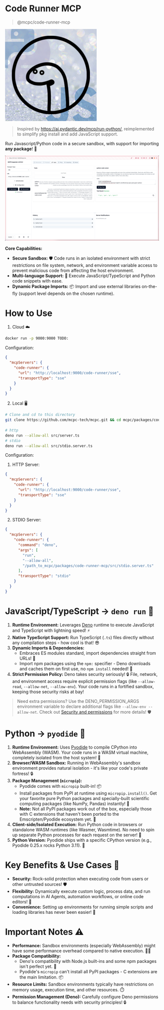 # Code Runner MCP

> @mcpc/code-runner-mcp

<img src="./logo.png" width="300" height="300" alt="code-runner-logo">

> Inspired by https://ai.pydantic.dev/mcp/run-python/, reimplemented to simplify pkg install and add JavaScript support.

Run Javascript/Python code in a secure sandbox, with support for importing **any package**! 🚀

![py-runner](./assets/py-runner.png)

**Core Capabilities:**

- **Secure Sandbox:** 🛡️ Code runs in an isolated environment with strict restrictions on file system, network, and environment variable access to prevent malicious code from affecting the host environment.
- **Multi-language Support:** 🌈 Execute JavaScript/TypeScript and Python code snippets with ease.
- **Dynamic Package Imports:** 📦 Import and use external libraries on-the-fly (support level depends on the chosen runtime).

# How to Use

1. Cloud ☁️

```sh
docker run -p 9000:9000 TODO:
```

Configuration:

```json
{
  "mcpServers": {
    "code-runner": {
      "url": "http://localhost:9000/code-runner/sse",
      "transportType": "sse"
    }
  }
}
```

2. Local 🖥️

```sh
# Clone and cd to this directory
git clone https://github.com/mcpc-tech/mcpc.git && cd mcpc/packages/code-runner-mcp

# http
deno run --allow-all src/server.ts
# stdio
deno run --allow-all src/stdio.server.ts
```

Configuration:

1. HTTP Server:

```json
{
  "mcpServers": {
    "code-runner": {
      "url": "http://localhost:9000/code-runner/sse",
      "transportType": "sse"
    }
  }
}
```

2. STDIO Server:

```json
{
  "mcpServers": {
    "code-runner": {
      "command": "deno",
      "args": [
        "run",
        "--allow-all",
        "/path_to_mcpc/packages/code-runner-mcp/src/stdio.server.ts"
      ],
      "transportType": "stdio"
    }
  }
}
```

# JavaScript/TypeScript -> `deno run` 🦕

1.  **Runtime Environment:** Leverages [Deno](https://deno.land/) runtime to execute JavaScript and TypeScript with lightning speed! ⚡
2.  **Native TypeScript Support:** Run TypeScript (`.ts`) files directly without any compilation steps - how cool is that! 😎
3.  **Dynamic Imports & Dependencies:**
    - Embraces ES modules standard, import dependencies straight from URLs! 🔗
    - Import npm packages using the `npm:` specifier - Deno downloads and caches them on first use, no `npm install` needed! 🎯
4.  **Strict Permission Policy:** Deno takes security seriously! 🔒 File, network, and environment access require explicit permission flags (like `--allow-read`, `--allow-net`, `--allow-env`). Your code runs in a fortified sandbox, keeping those security risks at bay!

> Need extra permissions? Use the DENO_PERMISSION_ARGS environment variable to declare additional flags like `--allow-env --allow-net`. Check out [Security and permissions](https://docs.deno.com/runtime/fundamentals/security/) for more details! 🛡️

# Python -> `pyodide` 🐍

1.  **Runtime Environment:** Uses [Pyodide](https://pyodide.org/) to compile CPython into WebAssembly (WASM). Your code runs in a WASM virtual machine, completely isolated from the host system! 🏰
2.  **Browser/WASM Sandbox:** Running in WebAssembly's sandbox environment provides natural isolation - it's like your code's private fortress! 🔒
3.  **Package Management (`micropip`):**
    - Pyodide comes with `micropip` built-in! 📦
    - Install packages from PyPI at runtime using `micropip.install()`. Get your favorite pure Python packages and specially-built scientific computing packages (like NumPy, Pandas) instantly! 🚀
    - **Note:** Not all PyPI packages work out of the box, especially those with C extensions that haven't been ported to the Emscripten/Pyodide ecosystem yet. 🔧
4.  **Client-side/Isolated Execution:** Run Python code in browsers or standalone WASM runtimes (like Wasmer, Wasmtime). No need to spin up separate Python processes for each request on the server! 💪
5.  **Python Version:** Pyodide ships with a specific CPython version (e.g., Pyodide 0.25.x rocks Python 3.11). 🎯

# Key Benefits & Use Cases 🌟

- **Security:** Rock-solid protection when executing code from users or other untrusted sources! 🛡️
- **Flexibility:** Dynamically execute custom logic, process data, and run computations in AI Agents, automation workflows, or online code editors! 🎯
- **Convenience:** Setting up environments for running simple scripts and loading libraries has never been easier! 🚀

# Important Notes ⚠️

- **Performance:** Sandbox environments (especially WebAssembly) might have some performance overhead compared to native execution. 🏃‍♂️
- **Package Compatibility:**
  - Deno's compatibility with Node.js built-ins and some npm packages isn't perfect yet. 🔄
  - Pyodide's `micropip` can't install all PyPI packages - C extensions are the main limitation. 📦
- **Resource Limits:** Sandbox environments typically have restrictions on memory usage, execution time, and other resources. ⏱️
- **Permission Management (Deno):** Carefully configure Deno permissions to balance functionality needs with security principles! 🔒
